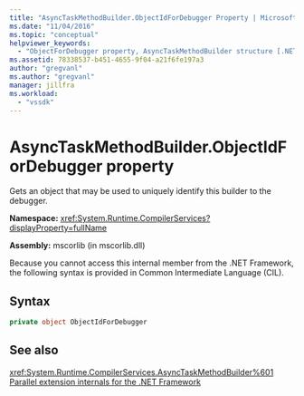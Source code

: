 ```yaml
---
title: "AsyncTaskMethodBuilder.ObjectIdForDebugger Property | Microsoft Docs"
ms.date: "11/04/2016"
ms.topic: "conceptual"
helpviewer_keywords: 
  - "ObjectForDebugger property, AsyncTaskMethodBuilder structure [.NET Framework debug engines]"
ms.assetid: 78338537-b451-4655-9f04-a21f6fe197a3
author: "gregvanl"
ms.author: "gregvanl"
manager: jillfra
ms.workload: 
  - "vssdk"
---
```

# AsyncTaskMethodBuilder.ObjectIdForDebugger property
Gets an object that may be used to uniquely identify this builder to the debugger.  
  
 **Namespace:** <xref:System.Runtime.CompilerServices?displayProperty=fullName>  
  
 **Assembly:** mscorlib (in mscorlib.dll)  
  
 Because you cannot access this internal member from the .NET Framework, the following syntax is provided in Common Intermediate Language (CIL).  
  
## Syntax  
  
```csharp  
private object ObjectIdForDebugger  
```  
  
## See also  
 <xref:System.Runtime.CompilerServices.AsyncTaskMethodBuilder%601>   
 [Parallel extension internals for the .NET Framework](../../extensibility/debugger/parallel-extension-internals-for-the-dotnet-framework.md)